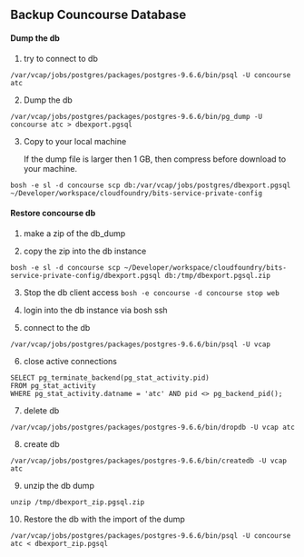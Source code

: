 ## Backup Councourse Database

#### Dump the db

1. try to connect to db
```
/var/vcap/jobs/postgres/packages/postgres-9.6.6/bin/psql -U concourse atc
```
2. Dump the db
```
/var/vcap/jobs/postgres/packages/postgres-9.6.6/bin/pg_dump -U concourse atc > dbexport.pgsql
```

3. Copy to your local machine

    If the dump file is larger then 1 GB, then compress before download to your machine.
```
bosh -e sl -d concourse scp db:/var/vcap/jobs/postgres/dbexport.pgsql ~/Developer/workspace/cloudfoundry/bits-service-private-config
```

#### Restore concourse db

1. make a zip of the db_dump

2. copy the zip into the db instance
```
bosh -e sl -d concourse scp ~/Developer/workspace/cloudfoundry/bits-service-private-config/dbexport.pgsql db:/tmp/dbexport.pgsql.zip
```
3. Stop the db client access `bosh -e concourse -d concourse stop web`
4. login into the db instance via bosh ssh

5. connect to the db
```
/var/vcap/jobs/postgres/packages/postgres-9.6.6/bin/psql -U vcap
```
6. close active connections
```
SELECT pg_terminate_backend(pg_stat_activity.pid)
FROM pg_stat_activity
WHERE pg_stat_activity.datname = 'atc' AND pid <> pg_backend_pid();
```

7. delete db
```
/var/vcap/jobs/postgres/packages/postgres-9.6.6/bin/dropdb -U vcap atc
```
8. create db
```
/var/vcap/jobs/postgres/packages/postgres-9.6.6/bin/createdb -U vcap atc
```

9. unzip the db dump
```
unzip /tmp/dbexport_zip.pgsql.zip
```
10. Restore the db with the import of the dump
```
/var/vcap/jobs/postgres/packages/postgres-9.6.6/bin/psql -U concourse atc < dbexport_zip.pgsql
```

